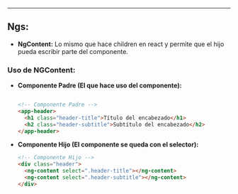 
---
## Ngs:

- **NgContent:** Lo mismo que hace children en react y permite que el hijo pueda escribir parte del componente.

### Uso de NGContent:

- **Componente Padre (El que hace uso del componente):**
	```html

	<!-- Componente Padre -->
	<app-header>
	  <h1 class="header-title">Título del encabezado</h1>
	  <h2 class="header-subtitle">Subtítulo del encabezado</h2>
	</app-header>

	```
	
- **Componente Hijo (El componente se queda con el selector):**
	```html
	<!-- Componente Hijo -->
	<div class="header">
	  <ng-content select=".header-title"></ng-content>
	  <ng-content select=".header-subtitle"></ng-content>
	</div>
	```



